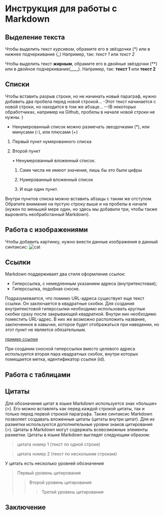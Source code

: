 # Инструкция для работы с Markdown
## Выделение текста

Чтобы выделить текст *курсивом*, обрамите его в звёздочки (*) или в нижнее подчеркивание (_)
Например, так: *текст 1* или _текст 2_

Чтобы выделить  текст **жирным**, обрамите его в двойные звёздочки (**) или в двойное подчеркивание(____). Например, так: **текст 1** или __текст 2__

## Списки

Чтобы вставить разрыв строки, но не начинать новый параграф, нужно добавить два пробела перед новой строкой… 
  -Этот текст начинается с новой строки, но находится в том же абзаце… --(В некоторых обработчиках, например на Github, пробелы в начале новой
строки не нужны. )

* Ненумерованный список можно размечать звездочками (*), или минусами (-), или плюсами (+)

1. Первый пункт нумерованного списка

2. Второй пункт

    • Ненумерованный вложенный список.

    1. Сами числа не имеют значения, лишь бы это были цифры

    2. Нумерованный вложенный список

    3. И еще один пункт.
    
Внутри пунктов списка можно вставить абзацы с таким же отступом. Обратите внимание на пустую строку выше и на пробелы в начале (нужен по меньшей мере один, но здесь мы добавили три, чтобы также выровнять необработанный
Markdown).

## Работа с изображениями
Чтобы добавить картинку, нужно внести данные изображения в данный синтаксис:
![cat](5f60b1f59a4dde001c679ce6.jpg)
## Ссылки

Markdown поддерживает два стиля оформления ссылок:

  * Гиперссылка, с немедленным указанием адреса (внутритекстовая);
  * Гиперссылка, подобная сноске.

Подразумевается, что помимо URL-адреса существует еще текст ссылки. Он заключается в квадратные скобки. Для создания внутритекстовой гиперссылки необходимо использовать круглые скобки сразу после закрывающей квадратной. Внутри них необходимо поместить URL-адрес. В них же возможно расположить название, заключенное в кавычки, которое будет отображаться при наведении, но этот пункт не является обязательным.

[пример ссылки](http://example.com/ "Необязательная подсказка")

При создании сносной гиперссылки вместо целевого адреса используется вторая пара квадратных скобок, внутри которых помещается метка, идентификатор ссылки (id).

[id]:http://example.com/ "Необязательная подсказка"

## Работа с таблицами
## Цитаты

Для обозначения цитат в языке Markdown используется знак «больше» (>). Его можно вставлять как перед каждой строкой цитаты, так и только перед первой строкой параграфа. Также синтаксис Markdown позволяет создавать вложенные цитаты (цитаты внутри цитат). Для их разметки используются дополнительные уровни знаков цитирования (>). Цитаты в Markdown могут содержать всевозможные элементы разметки. Цитаты в языке Markdown выглядят следующим образом:

>цитата номер 1 (текст по одной строке)

>цитата
номер
2
(текст по нескольким строкам)

У цитать есть несколько уровней обозначения

> Первый уровень цитирования
>> Второй уровень цитирования
>>> Третий уровень цитирования

## Заключение